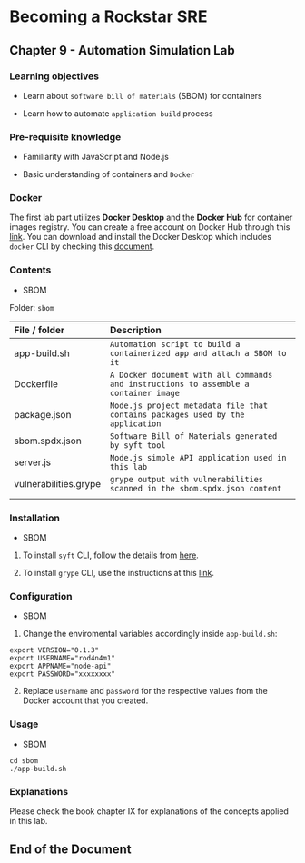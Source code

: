 # Becoming a Rockstar SRE

## Chapter 9 - Automation Simulation Lab

### Learning objectives

* Learn about `software bill of materials` (SBOM) for containers

* Learn how to automate `application build` process

### Pre-requisite knowledge

* Familiarity with JavaScript and Node.js

* Basic understanding of containers and `Docker`

### Docker

The first lab part utilizes **Docker Desktop** and the **Docker Hub** for container images registry. You can create a free account on Docker Hub through this [link](https://hub.docker.com/signup). You can download and install the Docker Desktop which includes `docker` CLI by checking this [document](https://www.docker.com/products/docker-desktop/).

### Contents

* SBOM

Folder: `sbom`

| **File / folder** | **Description** |
|:--------------------------------|:--------------------------------|
| app-build.sh | `Automation script to build a containerized app and attach a SBOM to it` |
| Dockerfile | `A Docker document with all commands and instructions to assemble a container image` |
| package.json | `Node.js project metadata file that contains packages used by the application` |
| sbom.spdx.json | `Software Bill of Materials generated by syft tool` |
| server.js | `Node.js simple API application used in this lab` |
| vulnerabilities.grype | `grype output with vulnerabilities scanned in the sbom.spdx.json content` |
| | |

### Installation

* SBOM

1. To install `syft` CLI, follow the details from [here](https://github.com/anchore/syft#installation).

2. To install `grype` CLI, use the instructions at this [link](https://github.com/anchore/grype#installation).

### Configuration

* SBOM

1. Change the enviromental variables accordingly inside `app-build.sh`:

```shell
export VERSION="0.1.3"
export USERNAME="rod4n4m1"
export APPNAME="node-api"
export PASSWORD="xxxxxxxx"
```

2. Replace `username` and `password` for the respective values from the Docker account that you created.

### Usage

* SBOM

```shell
cd sbom
./app-build.sh
```

### Explanations

Please check the book chapter IX for explanations of the concepts applied in this lab.

## End of the Document
